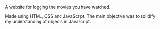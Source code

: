 A website for logging the movies you have watched. 

Made using HTML, CSS and JavaScript. The main objective was to solidify my understanding of objects in Javascript.